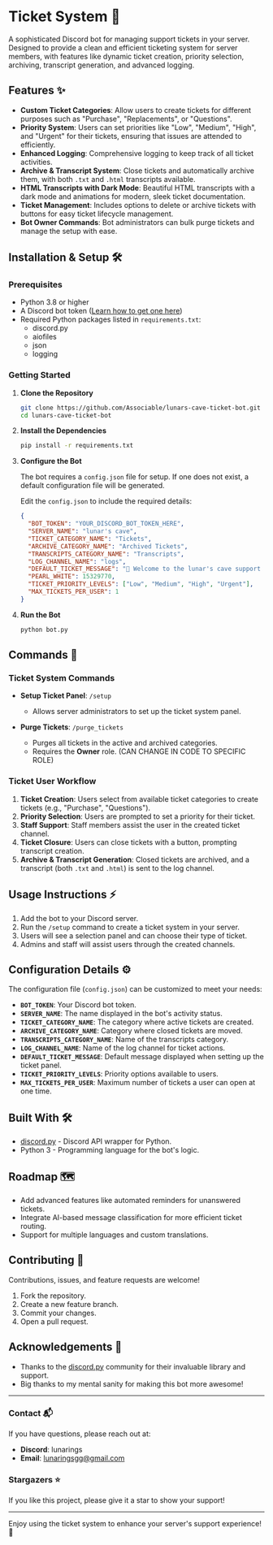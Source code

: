 # Ticket System 🎫

A sophisticated Discord bot for managing support tickets in your server. Designed to provide a clean and efficient ticketing system for server members, with features like dynamic ticket creation, priority selection, archiving, transcript generation, and advanced logging.

## Features ✨

- **Custom Ticket Categories**: Allow users to create tickets for different purposes such as "Purchase", "Replacements", or "Questions".
- **Priority System**: Users can set priorities like "Low", "Medium", "High", and "Urgent" for their tickets, ensuring that issues are attended to efficiently.
- **Enhanced Logging**: Comprehensive logging to keep track of all ticket activities.
- **Archive & Transcript System**: Close tickets and automatically archive them, with both `.txt` and `.html` transcripts available.
- **HTML Transcripts with Dark Mode**: Beautiful HTML transcripts with a dark mode and animations for modern, sleek ticket documentation.
- **Ticket Management**: Includes options to delete or archive tickets with buttons for easy ticket lifecycle management.
- **Bot Owner Commands**: Bot administrators can bulk purge tickets and manage the setup with ease.

## Installation & Setup 🛠️

### Prerequisites

- Python 3.8 or higher
- A Discord bot token ([Learn how to get one here](https://discordpy.readthedocs.io/en/stable/discord.html))
- Required Python packages listed in `requirements.txt`:
  - discord.py
  - aiofiles
  - json
  - logging

### Getting Started

1. **Clone the Repository**

   ```bash
   git clone https://github.com/Associable/lunars-cave-ticket-bot.git
   cd lunars-cave-ticket-bot
   ```

2. **Install the Dependencies**

   ```bash
   pip install -r requirements.txt
   ```

3. **Configure the Bot**

   The bot requires a `config.json` file for setup. If one does not exist, a default configuration file will be generated.

   Edit the `config.json` to include the required details:

   ```json
   {
     "BOT_TOKEN": "YOUR_DISCORD_BOT_TOKEN_HERE",
     "SERVER_NAME": "lunar's cave",
     "TICKET_CATEGORY_NAME": "Tickets",
     "ARCHIVE_CATEGORY_NAME": "Archived Tickets",
     "TRANSCRIPTS_CATEGORY_NAME": "Transcripts",
     "LOG_CHANNEL_NAME": "logs",
     "DEFAULT_TICKET_MESSAGE": "🎫 Welcome to the lunar's cave support system! Please select a category to proceed.",
     "PEARL_WHITE": 15329770,
     "TICKET_PRIORITY_LEVELS": ["Low", "Medium", "High", "Urgent"],
     "MAX_TICKETS_PER_USER": 1
   }
   ```

4. **Run the Bot**

   ```bash
   python bot.py
   ```

## Commands 🚀

### Ticket System Commands

- **Setup Ticket Panel**: `/setup`
  - Allows server administrators to set up the ticket system panel.

- **Purge Tickets**: `/purge_tickets`
  - Purges all tickets in the active and archived categories.
  - Requires the **Owner** role. (CAN CHANGE IN CODE TO SPECIFIC ROLE)

### Ticket User Workflow

1. **Ticket Creation**: Users select from available ticket categories to create tickets (e.g., "Purchase", "Questions").
2. **Priority Selection**: Users are prompted to set a priority for their ticket.
3. **Staff Support**: Staff members assist the user in the created ticket channel.
4. **Ticket Closure**: Users can close tickets with a button, prompting transcript creation.
5. **Archive & Transcript Generation**: Closed tickets are archived, and a transcript (both `.txt` and `.html`) is sent to the log channel.

## Usage Instructions ⚡

1. Add the bot to your Discord server.
2. Run the `/setup` command to create a ticket system in your server.
3. Users will see a selection panel and can choose their type of ticket.
4. Admins and staff will assist users through the created channels.

## Configuration Details ⚙️

The configuration file (`config.json`) can be customized to meet your needs:

- **`BOT_TOKEN`**: Your Discord bot token.
- **`SERVER_NAME`**: The name displayed in the bot's activity status.
- **`TICKET_CATEGORY_NAME`**: The category where active tickets are created.
- **`ARCHIVE_CATEGORY_NAME`**: Category where closed tickets are moved.
- **`TRANSCRIPTS_CATEGORY_NAME`**: Name of the transcripts category.
- **`LOG_CHANNEL_NAME`**: Name of the log channel for ticket actions.
- **`DEFAULT_TICKET_MESSAGE`**: Default message displayed when setting up the ticket panel.
- **`TICKET_PRIORITY_LEVELS`**: Priority options available to users.
- **`MAX_TICKETS_PER_USER`**: Maximum number of tickets a user can open at one time.

## Built With 🛠️

- [discord.py](https://github.com/Rapptz/discord.py) - Discord API wrapper for Python.
- Python 3 - Programming language for the bot's logic.

## Roadmap 🗺️

- Add advanced features like automated reminders for unanswered tickets.
- Integrate AI-based message classification for more efficient ticket routing.
- Support for multiple languages and custom translations.

## Contributing 🤝

Contributions, issues, and feature requests are welcome!

1. Fork the repository.
2. Create a new feature branch.
3. Commit your changes.
4. Open a pull request.

## Acknowledgements 🙏

- Thanks to the [discord.py](https://discordpy.readthedocs.io/en/stable/) community for their invaluable library and support.
- Big thanks to my mental sanity for making this bot more awesome!

---

### Contact 📬

If you have questions, please reach out at:
- **Discord**: lunarings
- **Email**: lunaringsgg@gmail.com

### Stargazers ⭐

If you like this project, please give it a star to show your support!

---

Enjoy using the ticket system to enhance your server's support experience! 🚀
